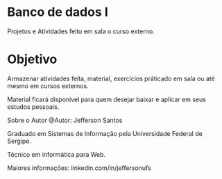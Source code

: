 # Banco de dados I
Projetos e Atividades feito em sala o curso externo.

# Objetivo
Armazenar atividades feita, material, exercícios práticado em sala ou até mesmo em cursos externos.

Material ficará disponível para quem desejar baixar e aplicar em seus estudos pessoais.

Sobre o Autor
@Autor: Jefferson Santos

Graduado em Sistemas de Informação pela Universidade Federal de Sergipe.

Técnico em informática para Web.

Maiores informações: linkedin.com/in/jeffersonufs
